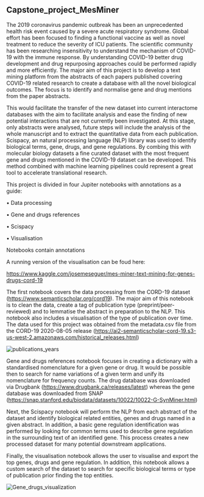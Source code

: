 ## Capstone_project_MesMiner

The 2019 coronavirus pandemic outbreak has been an unprecedented health risk event caused by a severe acute respiratory syndrome. Global effort has been focused to finding a functional vaccine as well as novel treatment to reduce the severity of ICU patients. The scientific community has been researching insensitivity to understand the mechanism of COVID-19 with the immune response. By understanding COVID-19 better drug development and drug repurposing approaches could be performed rapidly and more efficiently. The major aim of this project is to develop a text mining platform from the abstracts of each papers published covering COVID-19 related research to create a database with all the novel biological outcomes. The focus is to identify and normalise gene and drug mentions from the paper abstracts. 

This would facilitate the transfer of the new dataset into current interactome databases with the aim to facilitate analysis and ease the finding of new potential interactions that are not currently been investigated. At this stage, only abstracts were analysed, future steps will include the analysis of the whole manuscript and to extract the quantitative data from each publication. Scispacy, an natural processing language (NLP) library was used to identify biological terms, gene, drugs, and gene regulations. By combing this with molecular biology datasets a fine curated dataset with the most frequent gene and drugs mentioned in the COVID-19 dataset can be developed. This method combined with machine learning pipelines could represent a great tool to accelerate translational research.

This project is divided in four Jupiter notebooks with annotations as a guide:

•	Data processing

•	Gene and drugs references

•	Scispacy

•	Visualisation

Notebooks contain annotations

A running version of the visualisation can be foud here:

https://www.kaggle.com/josemeseguer/mes-miner-text-mining-for-genes-drugs-cord-19

The first notebook covers the data processing from the CORD-19 dataset (https://www.semanticscholar.org/cord19). The major aim of this notebook is to clean the data, create a tag of publication type (preprint/peer-reviewed) and to lemmatise the abstract in preparation to the NLP. This notebook also includes a visualisation of the type of publication over time. The data used for this project was obtained from the metadata.csv file from the CORD-19 2020-08-05 release
 (https://ai2-semanticscholar-cord-19.s3-us-west-2.amazonaws.com/historical_releases.html) 
 
![publications_years](https://user-images.githubusercontent.com/58293705/90866989-943a5980-e38c-11ea-9e50-8429461c8a11.png)

Gene and drugs references notebook focuses in creating a dictionary with a standardised nomenclature for a given gene or drug. It would be possible then to search for name variations of a given term and unify its nomenclature for frequency counts. The drug database was downloaded via Drugbank (https://www.drugbank.ca/releases/latest) whereas the gene database was downloaded from SNAP (https://snap.stanford.edu/biodata/datasets/10022/10022-G-SynMiner.html)

Next, the Scispacy notebook will perform the NLP from each abstract of the dataset and identify biological related entities, genes and drugs named in a given abstract. In addition, a basic gene regulation identification was performed by looking for common terms used to describe gene regulation in the surrounding text of an identified gene. This process creates a new processed dataset for many potential downstream applications. 

Finally, the visualisation notebook allows the user to visualise and export the top genes, drugs and gene regulation. In addition, this notebook allows a custom search of the dataset to search for specific biological terms or type of publication prior finding the top entities.

![Gene_drugs_visualization](https://user-images.githubusercontent.com/58293705/90867022-a916ed00-e38c-11ea-8eec-d0d5a8159b66.png)
